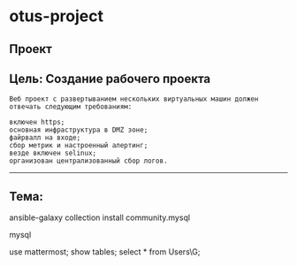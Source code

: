 # otus-project


## Проект  

## Цель: Создание рабочего проекта

    Веб проект с развертыванием нескольких виртуальных машин должен отвечать следующим требованиям:

    включен https;
    основная инфраструктура в DMZ зоне;
    файрвалл на входе;
    сбор метрик и настроенный алертинг;
    везде включен selinux;
    организован централизованный сбор логов.

---

## Тема:





ansible-galaxy collection install community.mysql



mysql

use mattermost;
show tables;
select * from Users\G;
